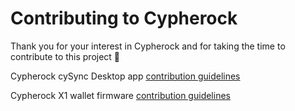# Contributing to Cypherock

Thank you for your interest in Cypherock and for taking the time to contribute to this project 🙌 

Cypherock cySync Desktop app [contribution guidelines](https://github.com/Cypherock/cypherock-cysync/blob/develop/docs/CONTRIBUTING.md)

Cypherock X1 wallet firmware [contribution guidelines](https://github.com/Cypherock/x1_wallet_firmware/blob/main/CONTRIBUTING.md#code-style-guidelines)


